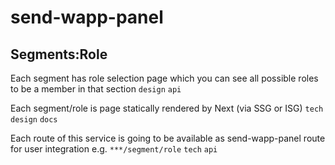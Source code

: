 # send-wapp-panel

## Segments:Role

Each segment has role selection page which you can see all possible roles to be a member in that section
`design` `api`

Each segment/role is page statically rendered by Next (via SSG or ISG)
`tech` `design` `docs`

Each route of this service is going to be available as send-wapp-panel route for user integration e.g. `***/segment/role`
`tech` `api`